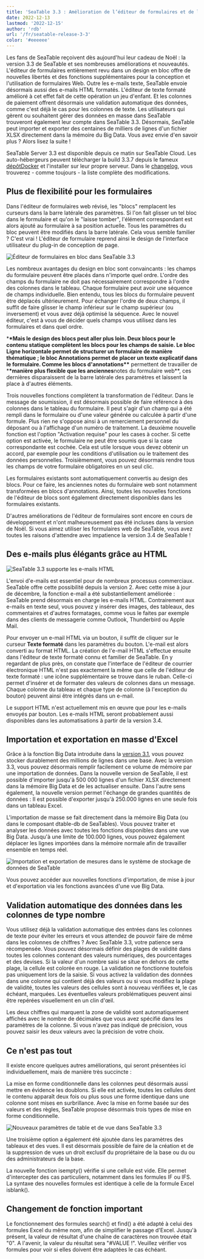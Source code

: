 ```yaml
---
title: 'SeaTable 3.3 : Amélioration de l’éditeur de formulaires et de la prise en charge des e-mails HTML'
date: 2022-12-13
lastmod: '2022-12-15'
author: 'rdb'
url: '/fr/seatable-release-3-3'
color: '#eeeeee'
---
```


Les fans de SeaTable reçoivent dès aujourd'hui leur cadeau de Noël : la version 3.3 de SeaTable et ses nombreuses améliorations et nouveautés. L'éditeur de formulaires entièrement revu dans un design en bloc offre de nouvelles libertés et des fonctions supplémentaires pour la conception et l'utilisation de formulaires Web. Outre les e-mails texte, SeaTable envoie désormais aussi des e-mails HTML formatés. L'éditeur de texte formaté amélioré à cet effet fait de cette opération un jeu d'enfant. Et les colonnes de paiement offrent désormais une validation automatique des données, comme c'est déjà le cas pour les colonnes de texte. Les utilisateurs qui gèrent ou souhaitent gérer des données en masse dans SeaTable trouveront également leur compte dans SeaTable 3.3. Désormais, SeaTable peut importer et exporter des centaines de milliers de lignes d'un fichier XLSX directement dans la mémoire du Big Data. Vous avez envie d'en savoir plus ? Alors lisez la suite !

SeaTable Server 3.3 est disponible depuis ce matin sur SeaTable Cloud. Les auto-hébergeurs peuvent télécharger la build 3.3.7 depuis le fameux [dépôtDocker](https://hub.docker.com/r/seatable/seatable-enterprise) et l'installer sur leur propre serveur. Dans le [changelog](https://seatable.io/docs/changelog/version-3-3/?lang=auto), vous trouverez - comme toujours - la liste complète des modifications.

## Plus de flexibilité pour les formulaires

Dans l'éditeur de formulaires web révisé, les "blocs" remplacent les curseurs dans la barre latérale des paramètres. Si l'on fait glisser un tel bloc dans le formulaire et qu'on le "laisse tomber", l'élément correspondant est alors ajouté au formulaire à sa position actuelle. Tous les paramètres du bloc peuvent être modifiés dans la barre latérale. Cela vous semble familier ? C'est vrai ! L'éditeur de formulaire reprend ainsi le design de l'interface utilisateur du plug-in de conception de page.

![Éditeur de formulaires en bloc dans SeaTable 3.3](https://seatable.io/wp-content/uploads/2022/12/Form_Editor_Blockdesign.png)

Les nombreux avantages du design en bloc sont convaincants : les champs du formulaire peuvent être placés dans n'importe quel ordre. L'ordre des champs du formulaire ne doit pas nécessairement correspondre à l'ordre des colonnes dans le tableau. Chaque formulaire peut avoir une séquence de champs individuelle. Bien entendu, tous les blocs du formulaire peuvent être déplacés ultérieurement. Pour échanger l'ordre de deux champs, il suffit de faire glisser le champ inférieur sur le champ supérieur (ou inversement) et vous avez déjà optimisé la séquence. Avec le nouvel éditeur, c'est à vous de décider quels champs vous utilisez dans les formulaires et dans quel ordre.

\***\*Mais le design des blocs peut aller plus loin. Deux blocs pour le contenu statique complètent les blocs pour les champs de saisie. Le bloc **Ligne horizontale** permet de structurer un formulaire de manière thématique ; le bloc **Annotations** permet de placer un texte explicatif dans le formulaire. Comme les blocs d'annotations\*\*** permettent de travailler de \***\*manière plus flexible que les anciennes**notes du formulaire web\*\*, ces dernières disparaissent de la barre latérale des paramètres et laissent la place à d'autres éléments.

Trois nouvelles fonctions complètent la transformation de l'éditeur. Dans le message de soumission, il est désormais possible de faire référence à des colonnes dans le tableau du formulaire. Il peut s'agir d'un champ qui a été rempli dans le formulaire ou d'une valeur générée ou calculée à partir d'une formule. Plus rien ne s'oppose ainsi à un remerciement personnel du déposant ou à l'affichage d'un numéro de traitement. La deuxième nouvelle fonction est l'option "Activation requise" pour les cases à cocher. Si cette option est activée, le formulaire ne peut être soumis que si la case correspondante est cochée. Cela est utile lorsque vous devez obtenir un accord, par exemple pour les conditions d'utilisation ou le traitement des données personnelles. Troisièmement, vous pouvez désormais rendre tous les champs de votre formulaire obligatoires en un seul clic.

Les formulaires existants sont automatiquement convertis au design des blocs. Pour ce faire, les anciennes notes du formulaire web sont notamment transformées en blocs d'annotations. Ainsi, toutes les nouvelles fonctions de l'éditeur de blocs sont également directement disponibles dans les formulaires existants.

D'autres améliorations de l'éditeur de formulaires sont encore en cours de développement et n'ont malheureusement pas été incluses dans la version de Noël. Si vous aimez utiliser les formulaires web de SeaTable, vous avez toutes les raisons d'attendre avec impatience la version 3.4 de SeaTable !

## Des e-mails plus élégants grâce au HTML

![SeaTable 3.3 supporte les e-mails HTML](https://seatable.io/wp-content/uploads/2022/12/HTML_Email_Support.png)

L'envoi d'e-mails est essentiel pour de nombreux processus commerciaux. SeaTable offre cette possibilité depuis la version 2. Avec cette mise à jour de décembre, la fonction e-mail a été substantiellement améliorée : SeaTable prend désormais en charge les e-mails HTML. Contrairement aux e-mails en texte seul, vous pouvez y insérer des images, des tableaux, des commentaires et d'autres formatages, comme vous le faites par exemple dans des clients de messagerie comme Outlook, Thunderbird ou Apple Mail.

Pour envoyer un e-mail HTML via un bouton, il suffit de cliquer sur le curseur **Texte formaté** dans les paramètres du bouton. L'e-mail est alors converti au format HTML. La création de l'e-mail HTML s'effectue ensuite dans l'éditeur de texte formaté connu et familier de SeaTable. En y regardant de plus près, on constate que l'interface de l'éditeur de courrier électronique HTML n'est pas exactement la même que celle de l'éditeur de texte formaté : une icône supplémentaire se trouve dans le ruban. Celle-ci permet d'insérer et de formater des valeurs de colonnes dans un message. Chaque colonne du tableau et chaque type de colonne (à l'exception du bouton) peuvent ainsi être intégrés dans un e-mail.

Le support HTML n'est actuellement mis en œuvre que pour les e-mails envoyés par bouton. Les e-mails HTML seront probablement aussi disponibles dans les automatisations à partir de la version 3.4.

## Importation et exportation en masse d'Excel

Grâce à la fonction Big Data introduite dans la [version 3.1](/fr/seatable-release-3-1/), vous pouvez stocker durablement des millions de lignes dans une base. Avec la version 3.3, vous pouvez désormais remplir facilement ce volume de mémoire par une importation de données. Dans la nouvelle version de SeaTable, il est possible d'importer jusqu'à 500 000 lignes d'un fichier XLSX directement dans la mémoire Big Data et de les actualiser ensuite. Dans l'autre sens également, la nouvelle version permet l'échange de grandes quantités de données : Il est possible d'exporter jusqu'à 250.000 lignes en une seule fois dans un tableau Excel.

L'importation de masse se fait directement dans la mémoire Big Data (ou dans le composant dtable-db de SeaTables). Vous pouvez traiter et analyser les données avec toutes les fonctions disponibles dans une vue Big Data. Jusqu'à une limite de 100.000 lignes, vous pouvez également déplacer les lignes importées dans la mémoire normale afin de travailler ensemble en temps réel.

![Importation et exportation de mesures dans le système de stockage de données de SeaTable](https://seatable.io/wp-content/uploads/2022/12/Massimport_BigDataStorage.png)

Vous pouvez accéder aux nouvelles fonctions d'importation, de mise à jour et d'exportation via les fonctions avancées d'une vue Big Data.

## Validation automatique des données dans les colonnes de type nombre

Vous utilisez déjà la validation automatique des entrées dans les colonnes de texte pour éviter les erreurs et vous attendez de pouvoir faire de même dans les colonnes de chiffres ? Avec SeaTable 3.3, votre patience sera récompensée. Vous pouvez désormais définir des plages de validité dans toutes les colonnes contenant des valeurs numériques, des pourcentages et des devises. Si la valeur d'un nombre saisi se situe en dehors de cette plage, la cellule est colorée en rouge. La validation ne fonctionne toutefois pas uniquement lors de la saisie. Si vous activez la validation des données dans une colonne qui contient déjà des valeurs ou si vous modifiez la plage de validité, toutes les valeurs des cellules sont à nouveau vérifiées et, le cas échéant, marquées. Les éventuelles valeurs problématiques peuvent ainsi être repérées visuellement en un clin d'œil.

Les deux chiffres qui marquent la zone de validité sont automatiquement affichés avec le nombre de décimales que vous avez spécifié dans les paramètres de la colonne. Si vous n'avez pas indiqué de précision, vous pouvez saisir les deux valeurs avec la précision de votre choix.

## Ce n'est pas tout

Il existe encore quelques autres améliorations, qui seront présentées ici individuellement, mais de manière très succincte :

La mise en forme conditionnelle dans les colonnes peut désormais aussi mettre en évidence les doublons. Si elle est activée, toutes les cellules dont le contenu apparaît deux fois ou plus sous une forme identique dans une colonne sont mises en surbrillance. Avec la mise en forme basée sur des valeurs et des règles, SeaTable propose désormais trois types de mise en forme conditionnelle.

![Nouveaux paramètres de table et de vue dans SeaTable 3.3](https://seatable.io/wp-content/uploads/2022/12/Table_View_Settings.png)

Une troisième option a également été ajoutée dans les paramètres des tableaux et des vues. Il est désormais possible de faire de la création et de la suppression de vues un droit exclusif du propriétaire de la base ou du ou des administrateurs de la base.

La nouvelle fonction isempty() vérifie si une cellule est vide. Elle permet d'intercepter des cas particuliers, notamment dans les formules IF ou IFS. La syntaxe des nouvelles formules est identique à celle de la formule Excel isblank().

## Changement de fonction important

Le fonctionnement des formules search() et find() a été adapté à celui des formules Excel du même nom, afin de simplifier le passage d'Excel. Jusqu'à présent, la valeur de résultat d'une chaîne de caractères non trouvée était "0". A l'avenir, la valeur du résultat sera "#VALUE !". Veuillez vérifier vos formules pour voir si elles doivent être adaptées le cas échéant.
